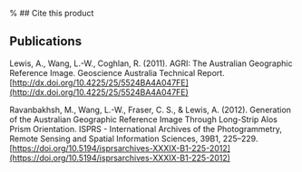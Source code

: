 % ## Cite this product

## Publications

Lewis, A., Wang, L.-W., Coghlan, R. (2011). AGRI: The Australian Geographic Reference Image. Geoscience Australia Technical Report. [http://dx.doi.org/10.4225/25/5524BA4A047FE](http://dx.doi.org/10.4225/25/5524BA4A047FE)

Ravanbakhsh, M., Wang, L.-W., Fraser, C. S., & Lewis, A. (2012). Generation of the Australian Geographic Reference Image Through Long-Strip Alos Prism Orientation. ISPRS - International Archives of the Photogrammetry, Remote Sensing and Spatial Information Sciences, 39B1, 225–229. [https://doi.org/10.5194/isprsarchives-XXXIX-B1-225-2012](https://doi.org/10.5194/isprsarchives-XXXIX-B1-225-2012)

